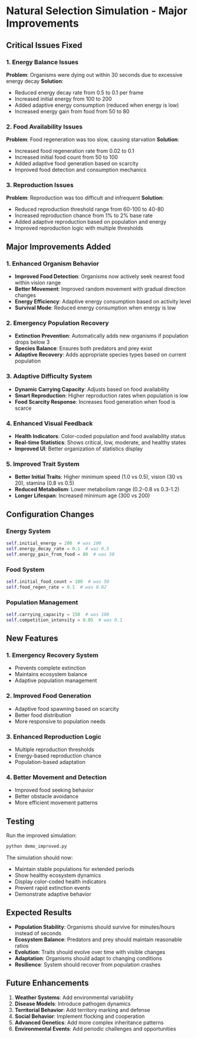 # Natural Selection Simulation - Major Improvements

## Critical Issues Fixed

### 1. Energy Balance Issues
**Problem**: Organisms were dying out within 30 seconds due to excessive energy decay
**Solution**: 
- Reduced energy decay rate from 0.5 to 0.1 per frame
- Increased initial energy from 100 to 200
- Added adaptive energy consumption (reduced when energy is low)
- Increased energy gain from food from 50 to 80

### 2. Food Availability Issues
**Problem**: Food regeneration was too slow, causing starvation
**Solution**:
- Increased food regeneration rate from 0.02 to 0.1
- Increased initial food count from 50 to 100
- Added adaptive food generation based on scarcity
- Improved food detection and consumption mechanics

### 3. Reproduction Issues
**Problem**: Reproduction was too difficult and infrequent
**Solution**:
- Reduced reproduction threshold range from 60-100 to 40-80
- Increased reproduction chance from 1% to 2% base rate
- Added adaptive reproduction based on population and energy
- Improved reproduction logic with multiple thresholds

## Major Improvements Added

### 1. Enhanced Organism Behavior
- **Improved Food Detection**: Organisms now actively seek nearest food within vision range
- **Better Movement**: Improved random movement with gradual direction changes
- **Energy Efficiency**: Adaptive energy consumption based on activity level
- **Survival Mode**: Reduced energy consumption when energy is low

### 2. Emergency Population Recovery
- **Extinction Prevention**: Automatically adds new organisms if population drops below 3
- **Species Balance**: Ensures both predators and prey exist
- **Adaptive Recovery**: Adds appropriate species types based on current population

### 3. Adaptive Difficulty System
- **Dynamic Carrying Capacity**: Adjusts based on food availability
- **Smart Reproduction**: Higher reproduction rates when population is low
- **Food Scarcity Response**: Increases food generation when food is scarce

### 4. Enhanced Visual Feedback
- **Health Indicators**: Color-coded population and food availability status
- **Real-time Statistics**: Shows critical, low, moderate, and healthy states
- **Improved UI**: Better organization of statistics display

### 5. Improved Trait System
- **Better Initial Traits**: Higher minimum speed (1.0 vs 0.5), vision (30 vs 20), stamina (0.8 vs 0.5)
- **Reduced Metabolism**: Lower metabolism range (0.2-0.8 vs 0.3-1.2)
- **Longer Lifespan**: Increased minimum age (300 vs 200)

## Configuration Changes

### Energy System
```python
self.initial_energy = 200  # was 100
self.energy_decay_rate = 0.1  # was 0.5
self.energy_gain_from_food = 80  # was 50
```

### Food System
```python
self.initial_food_count = 100  # was 50
self.food_regen_rate = 0.1  # was 0.02
```

### Population Management
```python
self.carrying_capacity = 150  # was 100
self.competition_intensity = 0.05  # was 0.1
```

## New Features

### 1. Emergency Recovery System
- Prevents complete extinction
- Maintains ecosystem balance
- Adaptive population management

### 2. Improved Food Generation
- Adaptive food spawning based on scarcity
- Better food distribution
- More responsive to population needs

### 3. Enhanced Reproduction Logic
- Multiple reproduction thresholds
- Energy-based reproduction chance
- Population-based adaptation

### 4. Better Movement and Detection
- Improved food seeking behavior
- Better obstacle avoidance
- More efficient movement patterns

## Testing

Run the improved simulation:
```bash
python demo_improved.py
```

The simulation should now:
- Maintain stable populations for extended periods
- Show healthy ecosystem dynamics
- Display color-coded health indicators
- Prevent rapid extinction events
- Demonstrate adaptive behavior

## Expected Results

- **Population Stability**: Organisms should survive for minutes/hours instead of seconds
- **Ecosystem Balance**: Predators and prey should maintain reasonable ratios
- **Evolution**: Traits should evolve over time with visible changes
- **Adaptation**: Organisms should adapt to changing conditions
- **Resilience**: System should recover from population crashes

## Future Enhancements

1. **Weather Systems**: Add environmental variability
2. **Disease Models**: Introduce pathogen dynamics
3. **Territorial Behavior**: Add territory marking and defense
4. **Social Behavior**: Implement flocking and cooperation
5. **Advanced Genetics**: Add more complex inheritance patterns
6. **Environmental Events**: Add periodic challenges and opportunities 